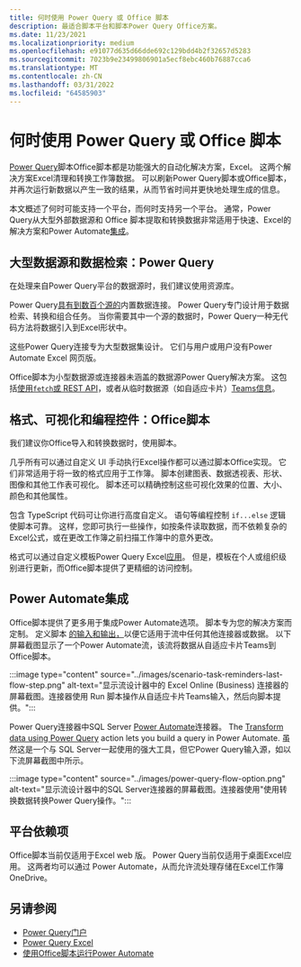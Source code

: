 ```yaml
---
title: 何时使用 Power Query 或 Office 脚本
description: 最适合脚本平台和脚本Power Query Office方案。
ms.date: 11/23/2021
ms.localizationpriority: medium
ms.openlocfilehash: e91077d635d66dde692c129bdd4b2f32657d5283
ms.sourcegitcommit: 7023b9e23499806901a5ecf8ebc460b76887cca6
ms.translationtype: MT
ms.contentlocale: zh-CN
ms.lasthandoff: 03/31/2022
ms.locfileid: "64585903"
---
```

# <a name="when-to-use-power-query-or-office-scripts"></a>何时使用 Power Query 或 Office 脚本

[Power Query](https://powerquery.microsoft.com)脚本Office脚本都是功能强大的自动化解决方案，Excel。 这两个解决方案Excel清理和转换工作簿数据。 可以刷新Power Query脚本或Office脚本，并再次运行新数据以产生一致的结果，从而节省时间并更快地处理生成的信息。

本文概述了何时可能支持一个平台，而何时支持另一个平台。 通常，Power Query从大型外部数据源和 Office 脚本提取和转换数据非常适用于快速、Excel的解决方案和Power Automate[集成](../develop/power-automate-integration.md)。

## <a name="large-data-sources-and-data-retrieval-power-query"></a>大型数据源和数据检索：Power Query

在处理来自Power Query平台的数据源时，我们建议使用资源库。

Power Query[具有到数百个源的](https://powerquery.microsoft.com/connectors/)内置数据连接。 Power Query专门设计用于数据检索、转换和组合任务。 当你需要其中一个源的数据时，Power Query一种无代码方法将数据引入到Excel形状中。

这些Power Query连接专为大型数据集设计。 它们与用户或用户没有[](../testing/platform-limits.md)Power Automate Excel 网页版。

Office脚本为小型数据源或连接器未涵盖的数据源Power Query解决方案。 这包括[使用`fetch`或 REST API](../develop/external-calls.md)，或者从临时数据源（如自适应卡片）[Teams信息](../resources/scenarios/task-reminders.md)。

## <a name="formatting-visualizations-and-programmatic-control-office-scripts"></a>格式、可视化和编程控件：Office脚本

我们建议你Office导入和转换数据时，使用脚本。

几乎所有可以通过自定义 UI 手动执行Excel操作都可以通过脚本Office实现。 它们非常适用于将一致的格式应用于工作簿。 脚本创建图表、数据透视表、形状、图像和其他工作表可视化。 脚本还可以精确控制这些可视化效果的位置、大小、颜色和其他属性。

包含 TypeScript 代码可让你进行高度自定义。 语句等编程控制 `if...else` 逻辑使脚本可靠。 这样，您即可执行一些操作，如按条件读取数据，而不依赖复杂的Excel公式，或在更改工作簿之前扫描工作簿中的意外更改。

格式可以通过自定义模板Power Query Excel[应用](https://templates.office.com/power-query-tutorial-tm11414620)。 但是，模板在个人或组织级别进行更新，而Office脚本提供了更精细的访问控制。

## <a name="power-automate-integrations"></a>Power Automate集成

Office脚本提供了更多用于集成Power Automate选项。 脚本专为您的解决方案而定制。 定义脚本 [的输入和输出，](../develop/power-automate-integration.md#data-transfer-in-flows-for-scripts)以便它适用于流中任何其他连接器或数据。 以下屏幕截图显示了一个Power Automate流，该流将数据从自适应卡片Teams到Office脚本。

:::image type="content" source="../images/scenario-task-reminders-last-flow-step.png" alt-text="显示流设计器中的 Excel Online (Business) 连接器的屏幕截图。连接器使用 Run 脚本操作从自适应卡片Teams输入，然后向脚本提供。":::

Power Query连接器中SQL Server [Power Automate](https://powerquery.microsoft.com/flow/)连接器。 The [Transform data using Power Query](/connectors/sql/#transform-data-using-power-query) action lets you build a query in Power Automate. 虽然这是一个与 SQL Server一起使用的强大工具，但它Power Query输入源，如以下流屏幕截图中所示。

:::image type="content" source="../images/power-query-flow-option.png" alt-text="显示流设计器中的SQL Server连接器的屏幕截图。连接器使用&quot;使用转换数据转换Power Query操作。":::

## <a name="platform-dependencies"></a>平台依赖项

Office脚本当前仅适用于Excel web 版。 Power Query当前仅适用于桌面Excel应用。 这两者均可以通过 Power Automate，从而允许流处理存储在Excel工作簿OneDrive。

## <a name="see-also"></a>另请参阅

- [Power Query门户](https://powerquery.microsoft.com/)
- [Power Query Excel](https://powerquery.microsoft.com/excel/)
- [使用Office脚本运行Power Automate](../develop/power-automate-integration.md)
